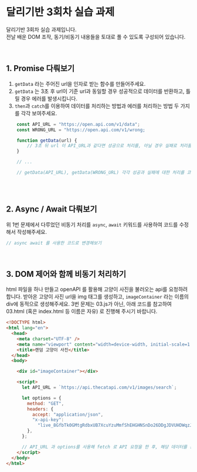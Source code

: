 # 달리기반 3회차 실습 과제

달리기반 3회차 실습 과제입니다.  
전날 배운 DOM 조작, 동기/비동기 내용들을 토대로 풀 수 있도록 구성되어 있습니다.

&nbsp;

## 1. Promise 다뤄보기
1. `getData` 라는 주어진 url을 인자로 받는 함수를 만들어주세요.
2. `getData` 는 3초 후 url이 기준 url과 동일할 경우 성공적으로 데이터를 반환하고, 틀릴 경우 에러를 발생시킵니다.
3. `then`과 `catch`를 이용하여 데이터를 처리하는 방법과 에러를 처리하는 방법 두 가지를 각각 보여주세요.

```javascript
    const API_URL = "https://open.api.com/v1/data";
    const WRONG_URL = "https://open.api.com/v1/wrong;

    function getData(url) {
        // 3초 뒤 url 이 API_URL과 같다면 성공으로 처리를, 아닐 경우 실패로 처리를 하게 해주세요
    }

    // ...

    // getData(API_URL), getData(WRONG_URL) 각각 성공과 실패에 대한 처리를 코드작성해주세요.
    
```

&nbsp;

## 2. Async / Await 다뤄보기

위 1번 문제에서 다루었던 비동기 처리를 `async`, `await` 키워드를 사용하여 코드를 수정해서 작성해주세요.

```javascript
// async await 를 사용한 코드로 변경해보기
```

&nbsp;

## 3. DOM 제어와 함께 비동기 처리하기

html 파일을 하나 만들고 openAPI 를 활용해 고양이 사진을 불러오는 api를 요청하려 합니다.
받아온 고양이 사진 url을 img 태그를 생성하고, `imageContainer` 라는 이름의 div에 동적으로 생성해주세요.
3번 문제는 03.js가 아닌, 아래 코드를 참고하여 03.html (혹은 index.html 등 이름은 자유) 로 진행해 주시기 바랍니다.

```html
<!DOCTYPE html>
<html lang="en">
  <head>
    <meta charset="UTF-8" />
    <meta name="viewport" content="width=device-width, initial-scale=1.0" />
    <title>랜덤 고양이 사진</title>
  </head>
  <body>

    <div id="imageContainer"></div>

    <script>
      let API_URL = `https://api.thecatapi.com/v1/images/search`;

      let options = {
        method: "GET",
        headers: {
          accept: "application/json",
          "x-api-key":
            "live_8GfbTk0GMtgRdbxUB7XcuYzuMmfShEHGHNSnDo26DDgJDVUHDWqzJ25rJKpsSqud",
        },
      };

      // API_URL 과 options를 사용해 fetch 로 API 요청을 한 후, 해당 데이터를 통해 img 태그를 생성하여 주세요.
    </script>
  </body>
</html>

```
 